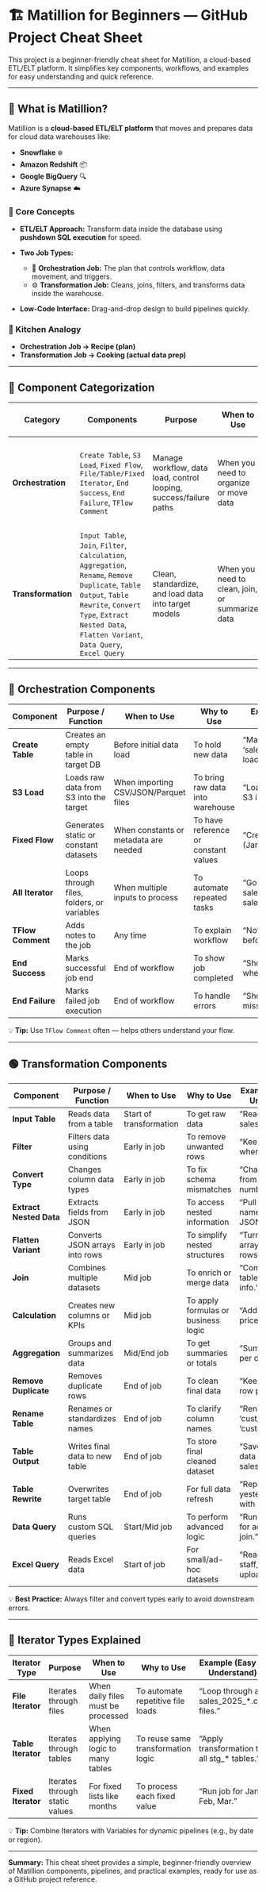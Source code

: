 # 🏗️ Matillion for Beginners — GitHub Project Cheat Sheet

This project is a beginner-friendly cheat sheet for Matillion, a cloud-based ETL/ELT platform. It simplifies key components, workflows, and examples for easy understanding and quick reference.


---

## 🧱 What is Matillion?

Matillion is a **cloud-based ETL/ELT platform** that moves and prepares data for cloud data warehouses like:

* **Snowflake** ❄️
* **Amazon Redshift** 📦
* **Google BigQuery** 🔍
* **Azure Synapse** ☁️

### 🔸 Core Concepts

* **ETL/ELT Approach:** Transform data inside the database using **pushdown SQL execution** for speed.
* **Two Job Types:**

  * 🧱 **Orchestration Job:** The plan that controls workflow, data movement, and triggers.
  * ⚙️ **Transformation Job:** Cleans, joins, filters, and transforms data inside the warehouse.
* **Low-Code Interface:** Drag-and-drop design to build pipelines quickly.

### 🍳 Kitchen Analogy

* **Orchestration Job → Recipe (plan)**
* **Transformation Job → Cooking (actual data prep)**

---

## 🧩 Component Categorization

| **Category**       | **Components**                                                                                                                                                                                                      | **Purpose**                                                        | **When to Use**                                 | **Why to Use**                                       | **Example (Easy to Understand)**                                              |
| ------------------ | ------------------------------------------------------------------------------------------------------------------------------------------------------------------------------------------------------------------- | ------------------------------------------------------------------ | ----------------------------------------------- | ---------------------------------------------------- | ----------------------------------------------------------------------------- |
| **Orchestration**  | `Create Table`, `S3 Load`, `Fixed Flow`, `File/Table/Fixed Iterator`, `End Success`, `End Failure`, `TFlow Comment`                                                                                                 | Manage workflow, data load, control looping, success/failure paths | When you need to organize or move data          | To make tasks run in correct order and handle errors | “Load customer.csv, create table, loop files, end when all done.”             |
| **Transformation** | `Input Table`, `Join`, `Filter`, `Calculation`, `Aggregation`, `Rename`, `Remove Duplicate`, `Table Output`, `Table Rewrite`, `Convert Type`, `Extract Nested Data`, `Flatten Variant`, `Data Query`, `Excel Query` | Clean, standardize, and load data into target models               | When you need to clean, join, or summarize data | To make data ready for reports or final tables       | “Join two tables (sales + products), filter bad data, calculate total price.” |

---

## 🔶 Orchestration Components

| **Component**     | **Purpose / Function**                     | **When to Use**                       | **Why to Use**                       | **Example (Easy to Understand)**                                |
| ----------------- | ------------------------------------------ | ------------------------------------- | ------------------------------------ | --------------------------------------------------------------- |
| **Create Table**  | Creates an empty table in target DB        | Before initial data load              | To hold new data                     | “Make an empty ‘sales’ table before loading files.”             |
| **S3 Load**       | Loads raw data from S3 into the target     | When importing CSV/JSON/Parquet files | To bring raw data into warehouse     | “Load sales.csv from S3 into warehouse.”                        |
| **Fixed Flow**    | Generates static or constant datasets      | When constants or metadata are needed | To have reference or constant values | “Create list of months (Jan–Dec).”                              |
| **All Iterator**  | Loops through files, folders, or variables | When multiple inputs to process       | To automate repeated tasks           | “Go through each file: sales_2025_01.csv, sales_2025_02.csv...” |
| **TFlow Comment** | Adds notes to the job                      | Any time                              | To explain workflow                  | “Note: Load data before cleaning.”                              |
| **End Success**   | Marks successful job end                   | End of workflow                       | To show job completed                | “Show green tick when all is done.”                             |
| **End Failure**   | Marks failed job execution                 | End of workflow                       | To handle errors                     | “Show red cross if file missing.”                               |

💡 **Tip:** Use `TFlow Comment` often — helps others understand your flow.

---

## 🟢 Transformation Components

| **Component**           | **Purpose / Function**         | **When to Use**         | **Why to Use**                      | **Example (Easy to Understand)**             |
| ----------------------- | ------------------------------ | ----------------------- | ----------------------------------- | -------------------------------------------- |
| **Input Table**         | Reads data from a table        | Start of transformation | To get raw data                     | “Read data from sales_raw table.”            |
| **Filter**              | Filters data using conditions  | Early in job            | To remove unwanted rows             | “Keep only rows where qty > 0.”              |
| **Convert Type**        | Changes column data types      | Early in job            | To fix schema mismatches            | “Change price from text to number.”          |
| **Extract Nested Data** | Extracts fields from JSON      | Early in job            | To access nested information        | “Pull customer name from JSON.”              |
| **Flatten Variant**     | Converts JSON arrays into rows | Early in job            | To simplify nested structures       | “Turn order_items array into multiple rows.” |
| **Join**                | Combines multiple datasets     | Mid job                 | To enrich or merge data             | “Combine sales table with product info.”     |
| **Calculation**         | Creates new columns or KPIs    | Mid job                 | To apply formulas or business logic | “Add total = qty × price.”                   |
| **Aggregation**         | Groups and summarizes data     | Mid/End job             | To get summaries or totals          | “Sum total sales per day.”                   |
| **Remove Duplicate**    | Removes duplicate rows         | End of job              | To clean final data                 | “Keep only one row per order_id.”            |
| **Rename Table**        | Renames or standardizes names  | End of job              | To clarify column names             | “Rename ‘cust_name’ to ‘customer_name’.”     |
| **Table Output**        | Writes final data to new table | End of job              | To store final cleaned dataset      | “Save cleaned data to sales_clean.”          |
| **Table Rewrite**       | Overwrites target table        | End of job              | For full data refresh               | “Replace yesterday’s data with new.”         |
| **Data Query**          | Runs custom SQL queries        | Start/Mid job           | To perform advanced logic           | “Run custom SQL for advanced join.”          |
| **Excel Query**         | Reads Excel data               | Start of job            | For small/ad-hoc datasets           | “Read staff_list.xlsx from uploads.”         |

💡 **Best Practice:** Always filter and convert types early to avoid downstream errors.

---

## 🔁 Iterator Types Explained

| **Iterator Type**  | **Purpose**                    | **When to Use**                    | **Why to Use**                     | **Example (Easy to Understand)**            |
| ------------------ | ------------------------------ | ---------------------------------- | ---------------------------------- | ------------------------------------------- |
| **File Iterator**  | Iterates through files         | When daily files must be processed | To automate repetitive file loads  | “Loop through all sales_2025_*.csv files.”  |
| **Table Iterator** | Iterates through tables        | When applying logic to many tables | To reuse same transformation logic | “Apply transformation to all stg_* tables.” |
| **Fixed Iterator** | Iterates through static values | For fixed lists like months        | To process each fixed value        | “Run job for Jan, Feb, Mar.”                |

💡 **Tip:** Combine Iterators with Variables for dynamic pipelines (e.g., by date or region).

---

**Summary:** This cheat sheet provides a simple, beginner-friendly overview of Matillion components, pipelines, and practical examples, ready for use as a GitHub project reference.
